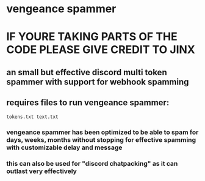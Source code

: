 # vengeance spammer
# IF YOURE TAKING PARTS OF THE CODE PLEASE GIVE CREDIT TO JINX
## an small but effective discord multi token spammer with support for webhook spamming
## requires files to run vengeance spammer:
```
tokens.txt text.txt
```
### vengeance spammer has been optimized to be able to spam for days, weeks, months without stopping for effective spamming with customizable delay and message
### this can also be used for "discord chatpacking" as it can outlast very effectively
